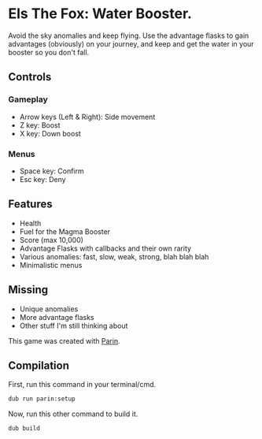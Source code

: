 # Els The Fox: Water Booster.

Avoid the sky anomalies and keep flying. Use the advantage flasks to gain advantages (obviously) on your journey, and keep and get the water in your booster so you don't fall.

## Controls

### Gameplay
- Arrow keys (Left & Right): Side movement
- Z key: Boost
- X key: Down boost

### Menus
- Space key: Confirm
- Esc key: Deny

## Features
- Health
- Fuel for the Magma Booster
- Score (max 10,000)
- Advantage Flasks with callbacks and their own rarity
- Various anomalies: fast, slow, weak, strong, blah blah blah
- Minimalistic menus

## Missing
- Unique anomalies
- More advantage flasks
- Other stuff I'm still thinking about

This game was created with [Parin](https://github.com/Kapendev/parin).

## Compilation

First, run this command in your terminal/cmd.
```sh
dub run parin:setup
```

Now, run this other command to build it.
```sh
dub build
```
